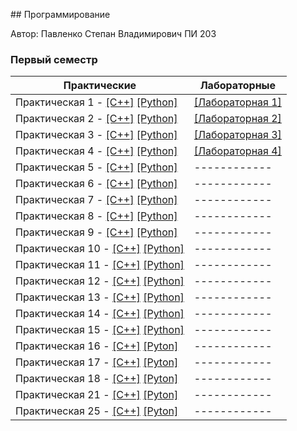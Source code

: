 ﻿﻿## Программирование

Автор: Павленко Степан Владимирович ПИ 203

### Первый семестр

| Практические | Лабораторные |
| ------------ | ------------ |
| Практическая 1 - [[C++]](https://github.com/BORGERone/Programming/blob/master/Practice/01/C%2B%2B/zadanie%201/zadanie%201/zadanie%201.cpp) [[Python]](https://github.com/BORGERone/Programming/blob/master/Practice/01/Python/zadanie%201.py) | [[Лабораторная 1]](https://github.com/BORGERone/Programming/tree/master/Lab/01) |
| Практическая 2 - [[C++]](https://github.com/BORGERone/Programming/blob/master/Practice/02/C%2B%2B/zadanie2/zadanie2/zadanie2.cpp) [[Python]](https://github.com/BORGERone/Programming/blob/master/Practice/02/Python/zadanie%202.py) | [[Лабораторная 2]](https://github.com/BORGERone/Programming/tree/master/Lab/02) |
| Практическая 3 - [[C++]](https://github.com/BORGERone/Programming/blob/master/Practice/03/C%2B%2B/zadanie%203/zadanie%203/zadanie%203.cpp) [[Python]](https://github.com/BORGERone/Programming/blob/master/Practice/03/Python/zadanie%203/zadanie%203/zadanie_3.py) | [[Лабораторная 3]](https://github.com/BORGERone/Programming/tree/master/Lab/03) |
| Практическая 4 - [[C++]](https://github.com/BORGERone/Programming/blob/master/Practice/04/C%2B%2B/zadanie%204/zadanie%204/zadanie%204.cpp) [[Python]](https://github.com/BORGERone/Programming/blob/master/Practice/04/Python/zadanie%204/zadanie%204/zadanie_4.py) | [[Лабораторная 4]](https://github.com/BORGERone/Programming/tree/master/Lab/04) |
| Практическая 5 - [[C++]](https://github.com/BORGERone/Programming/blob/master/Practice/05/C%2B%2B/zadanie%205/zadanie%205/zadanie%205.cpp) [[Python]](https://github.com/BORGERone/Programming/blob/master/Practice/05/Python/zadanie%205p/zadanie%205p/zadanie_5p.py) | ------------ |
| Практическая 6 - [[C++]](https://github.com/BORGERone/Programming/blob/master/Practice/06/C%2B%2B/zadanie%206/zadanie%206/zadanie%206.cpp) [[Python]](https://github.com/BORGERone/Programming/blob/master/Practice/06/Python/zadanie%206py/zadanie%206py/zadanie_6py.py) | ------------ |
| Практическая 7 - [[C++]](https://github.com/BORGERone/Programming/blob/master/Practice/07/C%2B%2B/zadanie%206c/zadanie%206c/zadanie%206c.cpp) [[Python]](https://github.com/BORGERone/Programming/blob/master/Practice/07/Python/zadanie%207py/zadanie%207py/zadanie_7py.py) | ------------ |
| Практическая 8 - [[C++]](https://github.com/BORGERone/Programming/blob/master/Practice/08/C%2B%2B/zadanie%208/zadanie%208/zadanie%208.cpp) [[Python]]() | ------------ |
| Практическая 9 - [[C++]](https://github.com/BORGERone/Programming/blob/master/Practice/08/C%2B%2B/zadanie%208/zadanie%208/zadanie%208.cpp) [[Python]](https://github.com/BORGERone/Programming/blob/master/Practice/08/Python/Zadanie%208.py) | ------------ |
| Практическая 10 - [[C++]]() [[Python]]() | ------------ |
| Практическая 11 - [[C++]](https://github.com/BORGERone/Programming/blob/master/Practice/11/C%2B%2B/zadanie%2011/zadanie%2012/zadanie%2012.cpp) [[Python]](https://github.com/BORGERone/Programming/blob/master/Practice/11/Python/zadanie%2011/zadanie%2011/zadanie_11.py) | ------------ |
| Практическая 12 - [[C++]](https://github.com/BORGERone/Programming/blob/master/Practice/12/C%2B%2B/zadanie%2012c/zadanie%2012c/zadanie%2012c.cpp) [[Python]](https://github.com/BORGERone/Programming/blob/master/Practice/12/Python/zadanie%2012.py) | ------------ |
| Практическая 13 - [[C++]](https://github.com/BORGERone/Programming/blob/master/Practice/13/C%2B%2B/zadanie%2013/zadanie%2013/zadanie%2013.cpp) [[Python]](https://github.com/BORGERone/Programming/blob/master/Practice/13/Python/zadanie%2013p/zadanie%2013p/zadanie_13p.py) | ------------ |
| Практическая 14 - [[C++]](https://github.com/BORGERone/Programming/blob/master/Practice/14/C%2B%2B/zadanie%2014/zadanie%2014/zadanie%2014.cpp) [[Python]](https://github.com/BORGERone/Programming/blob/master/Practice/14/Python/zadanie%2014p/zadanie%2014p/zadanie_14p.py) | ------------ |
| Практическая 15 - [[C++]](https://github.com/BORGERone/Programming/blob/master/Practice/15/C%2B%2B/zadanie%2015c/zadanie%2015c/zadanie%2015c.cpp) [[Python]](https://github.com/BORGERone/Programming/blob/master/Practice/15/Python/zadanie%2015py/zadanie%2015py/zadanie_15py.py) | ------------ |
| Практическая 16 - [[C++]](https://github.com/BORGERone/Programming/tree/master/Practice/16/C%2B%2B) [[Pyton]](https://github.com/BORGERone/Programming/tree/master/Practice/16/Python) | ------------ |
| Практическая 17 - [[C++]](https://github.com/BORGERone/Programming/tree/master/Practice/17/C%2B%2B) [[Pyton]](https://github.com/BORGERone/Programming/tree/master/Practice/17/Python) | ------------ |
| Практическая 18 - [[C++]](https://github.com/BORGERone/Programming/tree/master/Practice/18/C%2B%2B) [[Pyton]](https://github.com/BORGERone/Programming/tree/master/Practice/18/Python) | ------------ |
| Практическая 21 - [[C++]](https://github.com/BORGERone/Programming/tree/master/Practice/21/C%2B%2B) [[Pyton]](https://github.com/BORGERone/Programming/tree/master/Practice/21/Python) | ------------ |
| Практическая 25 - [[C++]](https://github.com/BORGERone/Programming/tree/master/Practice/25/C%2B%2B) [[Pyton]](https://github.com/BORGERone/Programming/tree/master/Practice/25/Python) | ------------ |